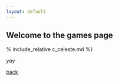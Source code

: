 ```yaml
---
layout: default
---
```


## Welcome to the games page
% include_relative c_celeste.md %}


_yay_

[back](./)